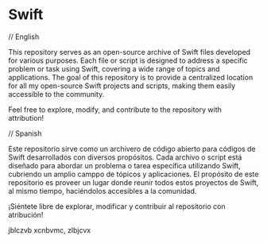 # Swift

// English

This repository serves as an open-source archive of Swift files developed for various purposes. Each file or script is designed to address a specific problem or task using Swift, covering a wide range of topics and applications. The goal of this repository is to provide a centralized location for all my open-source Swift projects and scripts, making them easily accessible to the community.

Feel free to explore, modify, and contribute to the repository with attribution!

// Spanish

Este repositorio sirve como un archivero de código abierto para códigos de Swift desarrollados con diversos propósitos. Cada archivo o script está diseñado para abordar un problema o tarea específica utilizando Swift, cubriendo un amplio camppo de tópicos y aplicaciones. El propósito de este repositorio es proveer un lugar donde reunir todos estos proyectos de Swift, al mismo tiempo, haciéndolos accesibles a la comunidad.

¡Siéntete libre de explorar, modificar y contribuir al repositorio con atribución!

jblczvb
xcnbvmc,
zlbjcvx
